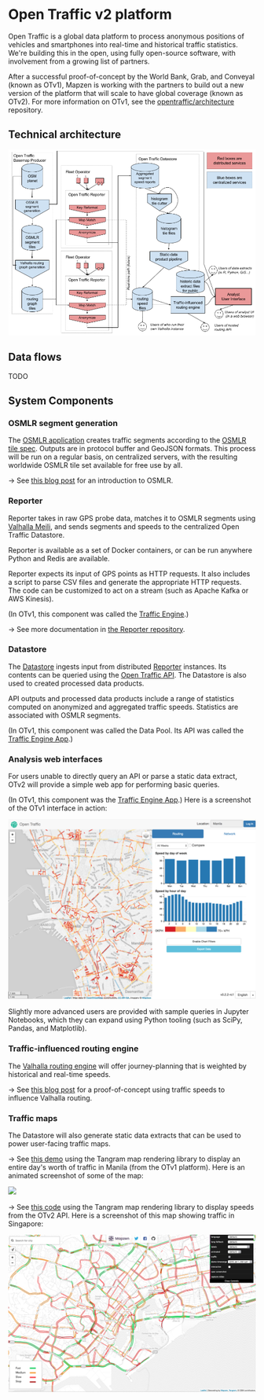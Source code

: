 # Open Traffic v2 platform

Open Traffic is a global data platform to process anonymous positions of vehicles and smartphones into real-time and historical traffic statistics. We're building this in the open, using fully open-source software, with involvement from a growing list of partners.

After a successful proof-of-concept by the World Bank, Grab, and Conveyal (known as OTv1), Mapzen is working with the partners to build out a new version of the platform that will scale to have global coverage (known as OTv2). For more information on OTv1, see the [opentraffic/architecture](https://github.com/opentraffic/architecture) repository.

## Technical architecture

![](images/otv2-architecture-component-diagram.png)

<!-- https://docs.google.com/drawings/d/1QkKfTWyp2DveSIVjVYfMm0IcfDuAii_VC6Tj5QB_U44/edit -->

## Data flows

TODO

## System Components

### OSMLR segment generation

The [OSMLR application](https://github.com/opentraffic/osmlr) creates traffic segments according to the [OSMLR tile spec](https://github.com/opentraffic/osmlr-tile-spec). Outputs are in protocol buffer and GeoJSON formats. This process will be run on a regular basis, on centralized servers, with the resulting worldwide OSMLR tile set available for free use by all.

→ See [this blog post](https://mapzen.com/blog/open-traffic-osmlr-technical-preview) for an introduction to OSMLR. 

### Reporter

Reporter takes in raw GPS probe data, matches it to OSMLR segments using [Valhalla Meili](https://github.com/valhalla/valhalla/blob/master/docs/meili.md), and sends segments and speeds to the centralized Open Traffic Datastore.

Reporter is available as a set of Docker containers, or can be run anywhere Python and Redis are available.

Reporter expects its input of GPS points as HTTP requests. It also includes a script to parse CSV files and generate the appropriate HTTP requests. The code can be customized to act on a stream (such as Apache Kafka or AWS Kinesis).

(In OTv1, this component was called the [Traffic Engine](https://github.com/opentraffic/traffic-engine).)

→ See more documentation in [the Reporter repository](https://github.com/opentraffic/reporter).

### Datastore

The [Datastore](https://github.com/opentraffic/datastore) ingests input from distributed [Reporter](https://github.com/opentraffic/reporter) instances. Its contents can be queried using the [Open Traffic API](https://github.com/opentraffic/api). The Datastore is also used to created processed data products.

API outputs and processed data products include a range of statistics computed on anonymized and aggregated traffic speeds. Statistics are associated with OSMLR segments.

(In OTv1, this component was called the Data Pool. Its API was called the [Traffic Engine App](https://github.com/opentraffic/traffic-engine-app).)

### Analysis web interfaces

For users unable to directly query an API or parse a static data extract, OTv2 will provide a simple web app for performing basic queries.

(In OTv1, this component was the [Traffic Engine App](https://github.com/opentraffic/traffic-engine-app).) Here is a screenshot of the OTv1 interface in action:

![](images/otv1-traffic-engine-app-screenshot.png)

Slightly more advanced users are provided with sample queries in Jupyter Notebooks, which they can expand using Python tooling (such as SciPy, Pandas, and Matplotlib).

### Traffic-influenced routing engine

The [Valhalla routing engine](https://github.com/valhalla) will offer journey-planning that is weighted by historical and real-time speeds.

→ See [this blog post](https://mapzen.com/blog/speed-tiles/) for a proof-of-concept using traffic speeds to influence Valhalla routing.

### Traffic maps

The Datastore will also generate static data extracts that can be used to power user-facing traffic maps.

→ See [this demo](https://mapzen.github.io/open-traffic-poc-data-demo/) using the Tangram map rendering library to display an entire day's worth of traffic in Manila (from the OTv1 platform). Here is an animated screenshot of some of the map:

![](images/otv1-tangram-map-demo-animation.gif)

→ See [this code](https://github.com/opentraffic/tangram-viz-experiments) using the Tangram map rendering library to display speeds from the OTv2 API. Here is a screenshot of this map showing traffic in Singapore:

![](images/otv2-tangram-demo-map-screenshot.png)
